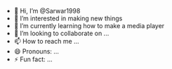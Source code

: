 - 👋 Hi, I’m @Sarwar1998
- 👀 I’m interested in making new things
- 🌱 I’m currently learning how to make a media player
- 💞️ I’m looking to collaborate on ...
- 📫 How to reach me ...
- 😄 Pronouns: ...
- ⚡ Fun fact: ...

<!---
Sarwar1998/Sarwar1998 is a ✨ special ✨ repository because its `README.md` (this file) appears on your GitHub profile.
You can click the Preview link to take a look at your changes.
--->
